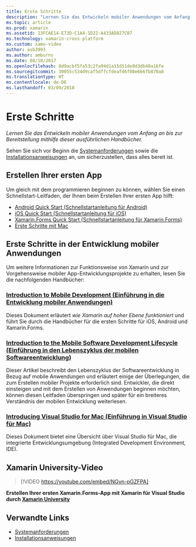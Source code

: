 ```yaml
---
title: Erste Schritte
description: "Lernen Sie das Entwickeln mobiler Anwendungen vom Anfang an bis zur Bereitstellung mithilfe dieser ausführlichen Handbücher."
ms.topic: article
ms.prod: xamarin
ms.assetid: 13FCAE14-E73D-C1A4-1D22-A433AD827C07
ms.technology: xamarin-cross-platform
ms.custom: xamu-video
author: asb3993
ms.author: amburns
ms.date: 04/10/2017
ms.openlocfilehash: 8d9acbf5fa53c2fa94d1a15d51de9d3db48a16fe
ms.sourcegitcommit: 30055c534d9caf5dffcfdeafd6f08e666fb870a8
ms.translationtype: HT
ms.contentlocale: de-DE
ms.lasthandoff: 03/09/2018
---
```

# <a name="getting-started"></a>Erste Schritte

_Lernen Sie das Entwickeln mobiler Anwendungen vom Anfang an bis zur Bereitstellung mithilfe dieser ausführlichen Handbücher._

Sehen Sie sich vor Beginn die [Systemanforderungen](requirements.md) sowie die [Installationsanweisungen](installation/index.md) an, um sicherzustellen, dass alles bereit ist.

## <a name="build-your-first-app"></a>Erstellen Ihrer ersten App

Um gleich mit dem programmieren beginnen zu können, wählen Sie einen Schnellstart-Leitfaden, der Ihnen beim Erstellen Ihrer ersten App hilft:

* [Android Quick Start (Schnellstartanleitung für Android)](~/android/get-started/hello-android/hello-android-quickstart.md)
* [iOS Quick Start (Schnellstartanleitung für iOS)](~/ios/get-started/hello-ios/hello-ios-quickstart.md)
* [Xamarin.Forms Quick Start (Schnellstartanleitung für Xamarin.Forms)](~/xamarin-forms/get-started/hello-xamarin-forms/quickstart.md)
* [Erste Schritte mit Mac](~/mac/get-started/hello-mac.md)

## <a name="getting-started-with-mobile-development"></a>Erste Schritte in der Entwicklung mobiler Anwendungen

Um weitere Informationen zur Funktionsweise von Xamarin und zur Vorgehensweise mobiler App-Entwicklungsprojekte zu erhalten, lesen Sie die nachfolgenden Handbücher:

###  <a name="introduction-to-mobile-developmentcross-platformget-startedintroduction-to-mobile-developmentmd"></a>[Introduction to Mobile Development (Einführung in die Entwicklung mobiler Anwendungen)](~/cross-platform/get-started/introduction-to-mobile-development.md)

Dieses Dokument erläutert *wie Xamarin auf hoher Ebene funktioniert* und führt Sie durch die Handbücher für die ersten Schritte für iOS, Android und Xamarin.Forms.

###  <a name="introduction-to-the-mobile-software-development-lifecyclecross-platformget-startedintroduction-to-mobile-sdlcmd"></a>[Introduction to the Mobile Software Development Lifecycle (Einführung in den Lebenszyklus der mobilen Softwareentwicklung)](~/cross-platform/get-started/introduction-to-mobile-sdlc.md)

Dieser Artikel beschreibt den Lebenszyklus der Softwareentwicklung in Bezug auf mobile Anwendungen und erläutert einige der Überlegungen, die zum Erstellen mobiler Projekte erforderlich sind. Entwickler, die direkt einsteigen und mit dem Erstellen von Anwendungen beginnen möchten, können diesen Leitfaden überspringen und später für ein breiteres Verständnis der mobilen Entwicklung weiterlesen.

###  <a name="introducing-visual-studio-for-machttpsdocsmicrosoftcomvisualstudiomac"></a>[Introducing Visual Studio for Mac (Einführung in Visual Studio für Mac)](https://docs.microsoft.com/visualstudio/mac/)

Dieses Dokument bietet eine Übersicht über Visual Studio für Mac, die integrierte Entwicklungsumgebung (Integrated Development Environment, IDE).


## <a name="xamarin-university-video"></a>Xamarin University-Video

> [!VIDEO https://youtube.com/embed/NGvn-pGZFPA]

**Erstellen Ihrer ersten Xamarin.Forms-App mit Xamarin für Visual Studio durch [Xamarin University](https://university.xamarin.com)**

## <a name="related-links"></a>Verwandte Links

- [Systemanforderungen](requirements.md)
- [Installationsanweisungen](~/cross-platform/get-started/installation/index.md)
